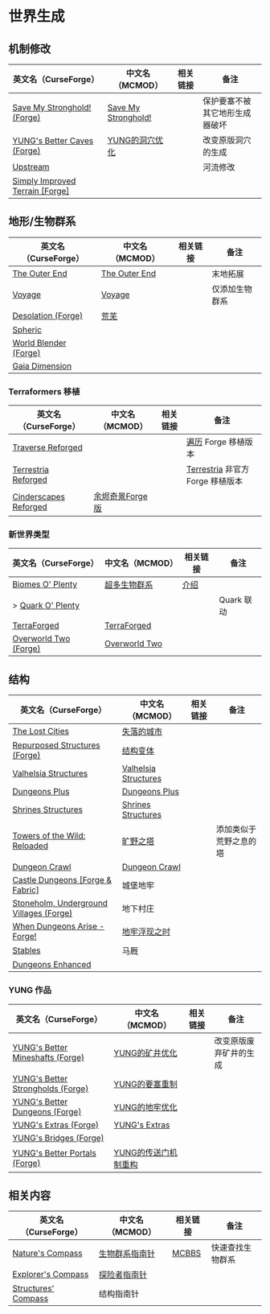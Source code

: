 # 世界生成

## 机制修改

| 英文名（CurseForge）                                                                                    | 中文名（MCMOD）                                             | 相关链接 | 备注                           |
| ------------------------------------------------------------------------------------------------------- | ----------------------------------------------------------- | -------- | ------------------------------ |
| [Save My Stronghold! (Forge)](https://www.curseforge.com/minecraft/mc-mods/save-my-stronghold)          | [Save My Stronghold!](https://www.mcmod.cn/class/3459.html) |          | 保护要塞不被其它地形生成器破坏 |
| [YUNG's Better Caves (Forge)](https://www.curseforge.com/minecraft/mc-mods/yungs-better-caves)          | [YUNG的洞穴优化](https://www.mcmod.cn/class/1981.html)      |          | 改变原版洞穴的生成             |
| [Upstream](https://www.curseforge.com/minecraft/mc-mods/upstream)                                       |                                                             |          | 河流修改                       |
| [Simply Improved Terrain [Forge]](https://www.curseforge.com/minecraft/mc-mods/simply-improved-terrain) |                                                             |          |                                |

## 地形/生物群系

| 英文名（CurseForge）                                                                | 中文名（MCMOD）                                       | 相关链接 | 备注           |
| ----------------------------------------------------------------------------------- | ----------------------------------------------------- | -------- | -------------- |
| [The Outer End](https://www.curseforge.com/minecraft/mc-mods/the-outer-end)         | [The Outer End](https://www.mcmod.cn/class/4599.html) |          | 末地拓展       |
| [Voyage](https://www.curseforge.com/minecraft/mc-mods/voyage)                       | [Voyage](https://www.mcmod.cn/class/2420.html)        |          | 仅添加生物群系 |
| [Desolation (Forge)](https://www.curseforge.com/minecraft/mc-mods/desolation-forge) | [荒芜](https://www.mcmod.cn/class/4723.html)          |          |                |
| [Spheric](https://www.curseforge.com/minecraft/mc-mods/spheric)                     |                                                       |          |                |
| [World Blender (Forge)](https://www.curseforge.com/minecraft/mc-mods/worldblender)  |                                                       |          |                |
| [Gaia Dimension](https://www.curseforge.com/minecraft/mc-mods/gaia-dimension)       |                                                       |          |                |

### Terraformers 移植

| 英文名（CurseForge）                                                                        | 中文名（MCMOD）                                         | 相关链接 | 备注                                                                     |
| ------------------------------------------------------------------------------------------- | ------------------------------------------------------- | -------- | ------------------------------------------------------------------------ |
| [Traverse Reforged](https://www.curseforge.com/minecraft/mc-mods/traverse-reforged)         |                                                         |          | [遍历](https://www.mcmod.cn/class/1416.html) Forge 移植版本              |
| [Terrestria Reforged](https://www.curseforge.com/minecraft/mc-mods/terrestria-reforged)     |                                                         |          | [Terrestria](https://www.mcmod.cn/class/4952.html) 非官方 Forge 移植版本 |
| [Cinderscapes Reforged](https://www.curseforge.com/minecraft/mc-mods/cinderscapes-reforged) | [余烬奇景Forge版](https://www.mcmod.cn/class/4742.html) |          |                                                                          |

### 新世界类型

| 英文名（CurseForge）                                                                      | 中文名（MCMOD）                                       | 相关链接                                             | 备注       |
| ----------------------------------------------------------------------------------------- | ----------------------------------------------------- | ---------------------------------------------------- | ---------- |
| [Biomes O' Plenty](https://www.curseforge.com/minecraft/mc-mods/biomes-o-plenty)          | [超多生物群系](https://www.mcmod.cn/class/108.html)   | [介绍](https://www.mcbbs.net/thread-814732-1-1.html) |            |
| > [Quark O' Plenty](https://www.curseforge.com/minecraft/mc-mods/quark-o-plenty)          |                                                       |                                                      | Quark 联动 |
| [TerraForged](https://www.curseforge.com/minecraft/mc-mods/terraforged)                   | [TerraForged](https://www.mcmod.cn/class/2555.html)   |                                                      |            |
| [Overworld Two (Forge)](https://www.curseforge.com/minecraft/mc-mods/overworld-two-forge) | [Overworld Two](https://www.mcmod.cn/class/4558.html) |                                                      |            |

## 结构

| 英文名（CurseForge）                                                                                     | 中文名（MCMOD）                                              | 相关链接 | 备注                   |
| -------------------------------------------------------------------------------------------------------- | ------------------------------------------------------------ | -------- | ---------------------- |
| [The Lost Cities](https://www.curseforge.com/minecraft/mc-mods/the-lost-cities)                          | [失落的城市](https://www.mcmod.cn/class/1295.html)           |          |                        |
| [Repurposed Structures (Forge)](https://www.curseforge.com/minecraft/mc-mods/repurposed-structures)      | [结构变体](https://www.mcmod.cn/class/4518.html)             |          |                        |
| [Valhelsia Structures](https://www.curseforge.com/minecraft/mc-mods/valhelsia-structures)                | [Valhelsia Structures](https://www.mcmod.cn/class/2768.html) |          |                        |
| [Dungeons Plus](https://www.curseforge.com/minecraft/mc-mods/dungeons-plus)                              | [Dungeons Plus](https://www.mcmod.cn/class/3446.html)        |          |                        |
| [Shrines Structures](https://www.curseforge.com/minecraft/mc-mods/shrines-structures)                    | [Shrines Structures](https://www.mcmod.cn/class/4015.html)   |          |                        |
| [Towers of the Wild: Reloaded](https://www.curseforge.com/minecraft/mc-mods/towers-of-the-wild-reloaded) | [旷野之塔](https://www.mcmod.cn/class/2892.html)             |          | 添加类似于荒野之息的塔 |
| [Dungeon Crawl](https://www.curseforge.com/minecraft/mc-mods/dungeon-crawl)                              | [Dungeon Crawl](https://www.mcmod.cn/class/3105.html)        |          |                        |
| [Castle Dungeons [Forge & Fabric]](https://www.curseforge.com/minecraft/mc-mods/castle-dungeons)         | 城堡地牢                                                     |          |                        |
| [Stoneholm, Underground Villages (Forge)](https://www.curseforge.com/minecraft/mc-mods/stoneholm-forge)  | 地下村庄                                                     |          |                        |
| [When Dungeons Arise - Forge!](https://www.curseforge.com/minecraft/mc-mods/when-dungeons-arise)         | [地牢浮现之时](https://www.mcmod.cn/class/3607.html)         |          |                        |
| [Stables](https://www.curseforge.com/minecraft/mc-mods/stables)                                          | 马厩                                                         |          |                        |
| [Dungeons Enhanced](https://www.curseforge.com/minecraft/mc-mods/dungeonsenhanced)                       |                                                              |          |                        |

### YUNG 作品

| 英文名（CurseForge）                                                                                           | 中文名（MCMOD）                                              | 相关链接 | 备注                   |
| -------------------------------------------------------------------------------------------------------------- | ------------------------------------------------------------ | -------- | ---------------------- |
| [YUNG's Better Mineshafts (Forge)](https://www.curseforge.com/minecraft/mc-mods/yungs-better-mineshafts-forge) | [YUNG的矿井优化](https://www.mcmod.cn/class/2788.html)       |          | 改变原版废弃矿井的生成 |
| [YUNG's Better Strongholds (Forge)](https://www.curseforge.com/minecraft/mc-mods/yungs-better-strongholds)     | [YUNG的要塞重制](https://www.mcmod.cn/class/3787.html)       |          |                        |
| [YUNG's Better Dungeons (Forge)](https://www.curseforge.com/minecraft/mc-mods/yungs-better-dungeons)           | [YUNG的地牢优化](https://www.mcmod.cn/class/4429.html)       |          |                        |
| [YUNG's Extras (Forge)](https://www.curseforge.com/minecraft/mc-mods/yungs-extras)                             | [YUNG's Extras](https://www.mcmod.cn/class/4276.html)        |          |                        |
| [YUNG's Bridges (Forge)](https://www.curseforge.com/minecraft/mc-mods/yungs-bridges)                           |                                                              |          |                        |
| [YUNG's Better Portals (Forge)](https://www.curseforge.com/minecraft/mc-mods/yungs-better-portals)             | [YUNG的传送门机制重构](https://www.mcmod.cn/class/3613.html) |          |                        |

## 相关内容

| 英文名（CurseForge）                                                                   | 中文名（MCMOD）                                       | 相关链接                                              | 备注             |
| -------------------------------------------------------------------------------------- | ----------------------------------------------------- | ----------------------------------------------------- | ---------------- |
| [Nature's Compass](https://www.curseforge.com/minecraft/mc-mods/natures-compass)       | [生物群系指南针](https://www.mcmod.cn/class/754.html) | [MCBBS](https://www.mcbbs.net/thread-977694-1-1.html) | 快速查找生物群系 |
| [Explorer's Compass](https://www.curseforge.com/minecraft/mc-mods/explorers-compass)   | [探险者指南针](https://www.mcmod.cn/class/4395.html)  |                                                       |                  |
| [Structures' Compass](https://www.curseforge.com/minecraft/mc-mods/structures-compass) | 结构指南针                                            |                                                       |                  |
